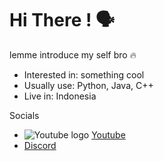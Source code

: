 <h1>Hi There ! 🗣️</h1>

<p>lemme introduce my self bro 🔥</p>
<ul>
  <li>Interested in: something cool</li>
  <li>Usually use: Python, Java, C++</li>
  <li>Live in: Indonesia</li>
</ul>

<p>Socials</p>
<ul>
  <li>
    <img src="https://www.youtube.com/favicon.ico" alt="Youtube logo"/>
    <a href="https://www.youtube.com/@ItsPrussia">Youtube</a>
  </li>
  <li>
    <i class="fa-brands fa-discord"></i>
    <a href="https://discord.com/users/1097813457656614972">Discord</a>
  </li>
</ul>
